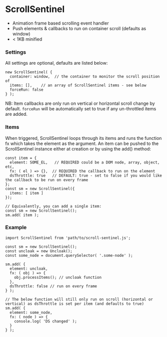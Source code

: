 # ScrollSentinel
- Animation frame based scrolling event handler
- Push elements & callbacks to run on container scroll (defaults as window)
- < 1KB minified

### Settings

All settings are optional, defaults are listed below:

```
new ScrollSentinel( {
  container: window,  // the container to monitor the scroll position of
  items: [],    // an array of ScrollSentinel items - see below
  forceRun: false
} );
```

NB: Item callbacks are only run on vertical or horizontal scroll change by default. `forceRun` will be automatically set to true if any un-throttled items are added.

### Items

When triggered, ScrollSentinel loops through its items and runs the function fx which takes the element as the argument. An item can be pushed to the ScrollSentinel instance either at creation or by using the add() method:
```
const item = {
  element: SOME_EL,   // REQUIRED could be a DOM node, array, object, etc,
  fx: ( el ) => {},  // REQUIRED the callback to run on the element
  dsThrottle: true   // DEFAULT: true - set to false if you would like the callback to be run on every frame
};
const sm = new ScrollSentinel({
  items: [ item ]
});

// Equivalently, you can add a single item:
const sm = new ScrollSentinel();
sm.add( item );
```

### Example

```
import ScrollSentinel from 'path/to/scroll-sentinel.js';

const sm = new ScrollSentinel();
const uncloak = new Uncloak();
const some_node = document.querySelector( '.some-node' );

sm.add( {
  element: uncloak,
  fx: ( obj ) => {
    obj.processItems(); // uncloak function
  },
  dsThrottle: false // run on every frame
} );

// The below function will still only run on scroll (horizontal or vertical) as dsThrottle is set per item (and defaults to true)
sm.add( {
  element: some_node,
  fx: ( node ) => {
    console.log( 'DS changed' );
  }
} );
```
